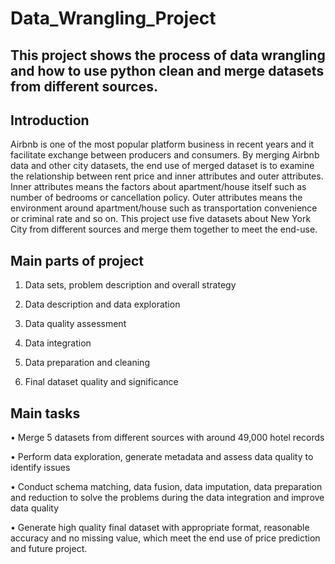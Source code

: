 # Data_Wrangling_Project
## This project shows the process of data wrangling and how to use python clean and merge datasets from different sources. 

## Introduction
Airbnb is one of the most popular platform business in recent years and it facilitate exchange between producers and consumers. By merging Airbnb data and other city datasets, the end use of merged dataset is to examine the relationship between rent price and inner attributes and outer attributes. Inner attributes means the factors about apartment/house itself such as number of bedrooms or cancellation policy. Outer attributes means the environment around apartment/house such as transportation convenience or criminal rate and so on. This project use five datasets about New York City from different sources and merge them together to meet the end-use.

## Main parts of project
1. Data sets, problem description and overall strategy

2. Data description and data exploration

3. Data quality assessment

4. Data integration

5. Data preparation and cleaning

6. Final dataset quality and significance

## Main tasks
•	Merge 5 datasets from different sources with around 49,000 hotel records

•	Perform data exploration, generate metadata and assess data quality to identify issues

•	Conduct schema matching, data fusion, data imputation, data preparation and reduction to solve the problems during the data integration and improve data quality

•	Generate high quality final dataset with appropriate format, reasonable accuracy and no missing value, which meet the end use of price prediction and future project.
